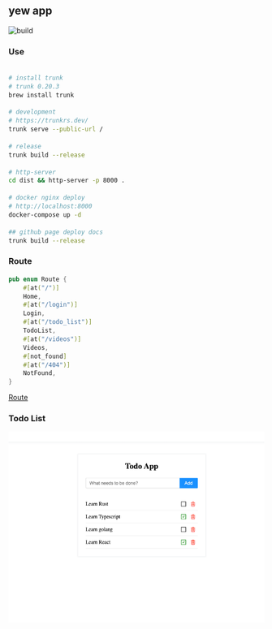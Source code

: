 ## yew app

![build](https://github.com/freeshineit/yew_app/workflows/build/badge.svg)

### Use

```bash

# install trunk
# trunk 0.20.3
brew install trunk

# development
# https://trunkrs.dev/
trunk serve --public-url /

# release
trunk build --release

# http-server
cd dist && http-server -p 8000 .

# docker nginx deploy
# http://localhost:8000
docker-compose up -d

## github page deploy docs
trunk build --release
```



### Route

```rs
pub enum Route {
    #[at("/")]
    Home,
    #[at("/login")]
    Login,
    #[at("/todo_list")]
    TodoList,
    #[at("/videos")]
    Videos,
    #[not_found]
    #[at("/404")]
    NotFound,
}
```
[Route](./src/lib.rs)


### Todo List

![todo list](./todo_list.png)